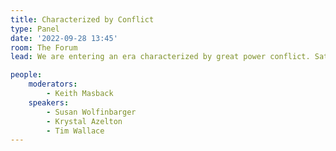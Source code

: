 ```yaml
---
title: Characterized by Conflict
type: Panel
date: '2022-09-28 13:45'
room: The Forum
lead: We are entering an era characterized by great power conflict. Satellite imagery is shaping the face of this conflict. It is shaping the way that we monitor and deter conflict, protect civilians, prevent atrocity, support refugees and IDPs and manage supply chain disruptions. At the same time, global conflict promises to change the Space Industry which has recently enjoyed a high degree of international cooperation around our common climate threat. What do shifting patterns of international cooperation and wavering commitment to peace in space mean for our work?

people:
    moderators: 
        - Keith Masback
    speakers:
        - Susan Wolfinbarger
        - Krystal Azelton
        - Tim Wallace
---
```

